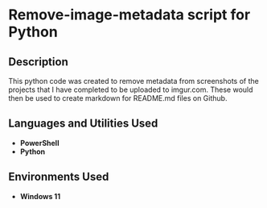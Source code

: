 # Remove-image-metadata script for Python

## Description

This python code was created to remove metadata from screenshots of the projects that I have completed to be uploaded to imgur.com. These would then be used to create markdown for README.md files on Github.

## Languages and Utilities Used

- **PowerShell**
- **Python**

## Environments Used

- **Windows 11**
